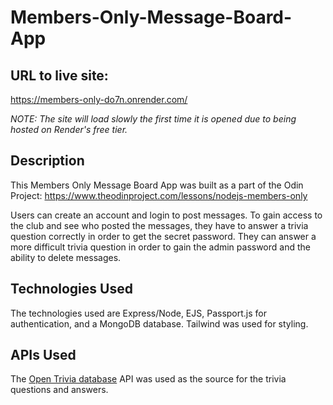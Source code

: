 # Members-Only-Message-Board-App

## URL to live site: 

https://members-only-do7n.onrender.com/

*NOTE: The site will load slowly the first time it is opened due to being hosted on Render's free tier.*

## Description

This Members Only Message Board App was built as a part of the Odin Project: https://www.theodinproject.com/lessons/nodejs-members-only

Users can create an account and login to post messages. To gain access to the club and see who posted the messages, they have to answer a trivia question correctly in order to get the secret password. They can answer a more difficult trivia question in order to gain the admin password and the ability to delete messages.  

## Technologies Used

The technologies used are Express/Node, EJS, Passport.js for authentication, and a MongoDB database. Tailwind was used for styling.


## APIs Used

The [Open Trivia database](https://opentdb.com/) API was used as the source for the trivia questions and answers. 
